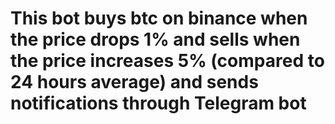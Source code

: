 # This bot buys btc on binance when the price drops 1% and sells when the price increases 5% (compared to 24 hours average) and sends notifications through Telegram bot 
